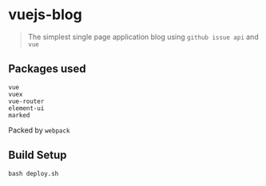 # vuejs-blog

> The simplest single page application blog using `github issue api` and `vue`

## Packages used

```
vue
vuex
vue-router
element-ui
marked
```
Packed by `webpack`

## Build Setup
```
bash deploy.sh
```
